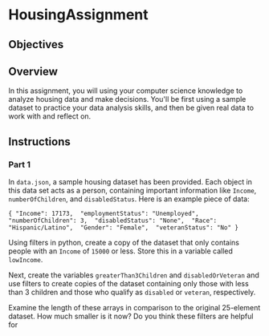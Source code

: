 # HousingAssignment

## Objectives

## Overview

In this assignment, you will using your computer science knowledge to analyze housing data and make decisions.
You'll be first using a sample dataset to practice your data analysis skills, and then be given real data to work with and reflect on.

## Instructions

### Part 1

In `data.json`, a sample housing dataset has been provided. Each object in this data set acts as a person, containing important information like `Income`, `numberOfChildren`, and `disabledStatus`. Here is an example piece of data:

`{
    "Income": 17173, 
    "employmentStatus": "Unemployed", 
    "numberOfChildren": 3, 
    "disabledStatus": "None", 
    "Race": "Hispanic/Latino", 
    "Gender": "Female", 
    "veteranStatus": "No"
}`

Using filters in python, create a copy of the dataset that only contains people with an `Income` of `15000` or less. Store this in a variable called `lowIncome`.

Next, create the variables `greaterThan3Children` and `disabledOrVeteran` and use filters to create copies of the dataset containing only those with less than 3 children and those who qualify as `disabled` or `veteran`, respectively.

Examine the length of these arrays in comparison to the original 25-element dataset. How much smaller is it now? Do you think these filters are helpful for 

